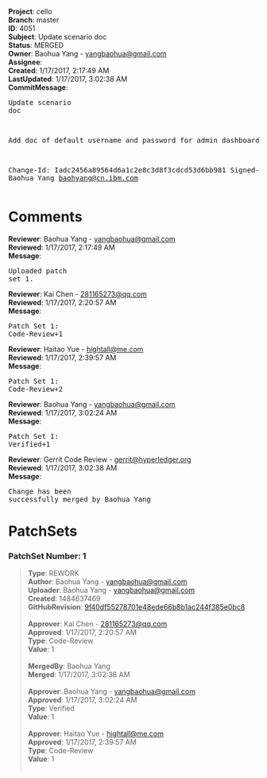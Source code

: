 <strong>Project</strong>: cello<br><strong>Branch</strong>: master<br><strong>ID</strong>: 4051<br><strong>Subject</strong>: Update scenario doc<br><strong>Status</strong>: MERGED<br><strong>Owner</strong>: Baohua Yang - yangbaohua@gmail.com<br><strong>Assignee</strong>:<br><strong>Created</strong>: 1/17/2017, 2:17:49 AM<br><strong>LastUpdated</strong>: 1/17/2017, 3:02:38 AM<br><strong>CommitMessage</strong>:<br><pre>Update scenario doc

Add doc of default username and password for admin dashboard.

Change-Id: Iadc2456a89564d6a1c2e8c3d8f3cdcd53d6bb981
Signed-off-by: Baohua Yang <baohyang@cn.ibm.com>
</pre><h1>Comments</h1><strong>Reviewer</strong>: Baohua Yang - yangbaohua@gmail.com<br><strong>Reviewed</strong>: 1/17/2017, 2:17:49 AM<br><strong>Message</strong>: <pre>Uploaded patch set 1.</pre><strong>Reviewer</strong>: Kai Chen - 281165273@qq.com<br><strong>Reviewed</strong>: 1/17/2017, 2:20:57 AM<br><strong>Message</strong>: <pre>Patch Set 1: Code-Review+1</pre><strong>Reviewer</strong>: Haitao Yue - hightall@me.com<br><strong>Reviewed</strong>: 1/17/2017, 2:39:57 AM<br><strong>Message</strong>: <pre>Patch Set 1: Code-Review+2</pre><strong>Reviewer</strong>: Baohua Yang - yangbaohua@gmail.com<br><strong>Reviewed</strong>: 1/17/2017, 3:02:24 AM<br><strong>Message</strong>: <pre>Patch Set 1: Verified+1</pre><strong>Reviewer</strong>: Gerrit Code Review - gerrit@hyperledger.org<br><strong>Reviewed</strong>: 1/17/2017, 3:02:38 AM<br><strong>Message</strong>: <pre>Change has been successfully merged by Baohua Yang</pre><h1>PatchSets</h1><h3>PatchSet Number: 1</h3><blockquote><strong>Type</strong>: REWORK<br><strong>Author</strong>: Baohua Yang - yangbaohua@gmail.com<br><strong>Uploader</strong>: Baohua Yang - yangbaohua@gmail.com<br><strong>Created</strong>: 1484637469<br><strong>GitHubRevision</strong>: [9f40df55278701e48ede66b8b1ac244f385e0bc8](https://github.com/hyperledger/cello/commit/9f40df55278701e48ede66b8b1ac244f385e0bc8)<br><br><strong>Approver</strong>: Kai Chen - 281165273@qq.com<br><strong>Approved</strong>: 1/17/2017, 2:20:57 AM<br><strong>Type</strong>: Code-Review<br><strong>Value</strong>: 1<br><br><strong>MergedBy</strong>: Baohua Yang<br><strong>Merged</strong>: 1/17/2017, 3:02:38 AM<br><br><strong>Approver</strong>: Baohua Yang - yangbaohua@gmail.com<br><strong>Approved</strong>: 1/17/2017, 3:02:24 AM<br><strong>Type</strong>: Verified<br><strong>Value</strong>: 1<br><br><strong>Approver</strong>: Haitao Yue - hightall@me.com<br><strong>Approved</strong>: 1/17/2017, 2:39:57 AM<br><strong>Type</strong>: Code-Review<br><strong>Value</strong>: 1<br><br></blockquote>